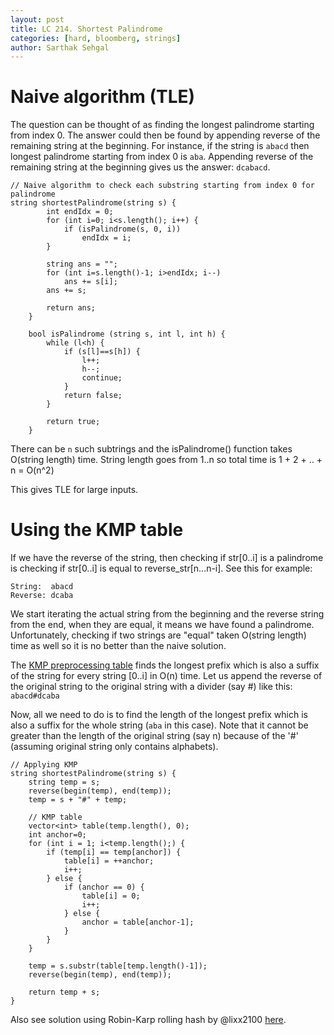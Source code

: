 ```yaml
---
layout: post
title: LC 214. Shortest Palindrome
categories: [hard, bloomberg, strings]
author: Sarthak Sehgal
---
```

# Naive algorithm (TLE)
The question can be thought of as finding the longest palindrome starting from index 0. The answer could then be found by appending reverse of the remaining string at the beginning. For instance, if the string is `abacd` then longest palindrome starting from index 0 is `aba`. Appending reverse of the remaining string at the beginning gives us the answer: `dcabacd`.

```
// Naive algorithm to check each substring starting from index 0 for palindrome
string shortestPalindrome(string s) {
        int endIdx = 0;
        for (int i=0; i<s.length(); i++) {
            if (isPalindrome(s, 0, i))
                endIdx = i;
        }
        
        string ans = "";
        for (int i=s.length()-1; i>endIdx; i--)
            ans += s[i];
        ans += s;
        
        return ans;
    }
    
    bool isPalindrome (string s, int l, int h) {
        while (l<h) {
            if (s[l]==s[h]) {
                l++;
                h--;
                continue;
            }
            return false;
        }
        
        return true;
    }
```
There can be `n` such subtrings and the isPalindrome() function takes O(string length) time. String length goes from 1..n so total time is 1 + 2 + .. + n = O(n^2)

This gives TLE for large inputs.

# Using the KMP table
If we have the reverse of the string, then checking if str[0..i] is a palindrome is checking if str[0..i] is equal to reverse_str[n...n-i]. See this for example:
```
String:  abacd
Reverse: dcaba
```
We start iterating the actual string from the beginning and the reverse string from the end, when they are equal, it means we have found a palindrome. Unfortunately, checking if two strings are "equal" taken O(string length) time as well so it is no better than the naive solution.

The [KMP preprocessing table](https://www.geeksforgeeks.org/kmp-algorithm-for-pattern-searching/) finds the longest prefix which is also a suffix of the string for every string [0..i] in O(n) time.
Let us append the reverse of the original string to the original string with a divider (say #) like this: `abacd#dcaba`

Now, all we need to do is to find the length of the longest prefix which is also a suffix for the whole string (`aba` in this case). Note that it cannot be greater than the length of the original string (say n) because of the '#' (assuming original string only contains alphabets).

```
// Applying KMP
string shortestPalindrome(string s) {
    string temp = s;
    reverse(begin(temp), end(temp));
    temp = s + "#" + temp;

    // KMP table
    vector<int> table(temp.length(), 0);
    int anchor=0;
    for (int i = 1; i<temp.length();) {
        if (temp[i] == temp[anchor]) {
            table[i] = ++anchor;
            i++;
        } else {
            if (anchor == 0) {
                table[i] = 0;
                i++;
            } else {
                anchor = table[anchor-1];
            }
        }
    }

    temp = s.substr(table[temp.length()-1]);
    reverse(begin(temp), end(temp));

    return temp + s;
}
```

Also see solution using Robin-Karp rolling hash by @lixx2100 [here](https://leetcode.com/problems/shortest-palindrome/discuss/60153/8-line-O(n)-method-using-Rabin-Karp-rolling-hash).